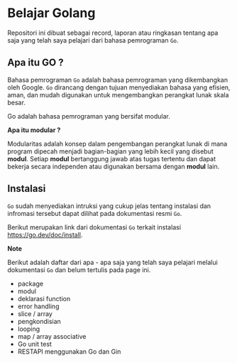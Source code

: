 # Belajar Golang

Repositori ini dibuat sebagai record, laporan atau ringkasan tentang apa saja yang telah saya pelajari dari bahasa pemrograman `Go`.

## Apa itu GO ?

Bahasa pemrograman `Go` adalah bahasa pemrograman yang dikembangkan oleh Google. `Go` dirancang dengan tujuan menyediakan bahasa yang efisien, aman, dan mudah digunakan untuk mengembangkan perangkat lunak skala besar.

Go adalah bahasa pemrograman yang bersifat modular.

**Apa itu modular ?**

Modularitas adalah konsep dalam pengembangan perangkat lunak di mana program dipecah menjadi bagian-bagian yang lebih kecil yang disebut **modul**. Setiap **modul** bertanggung jawab atas tugas tertentu dan dapat bekerja secara independen atau digunakan bersama dengan **modul** lain.

## Instalasi

`Go` sudah menyediakan intruksi yang cukup jelas tentang instalasi dan infromasi tersebut dapat dilihat pada dokumentasi resmi `Go`.

Berikut merupakan link dari dokumentasi `Go` terkait instalasi https://go.dev/doc/install.

**Note**

Berikut adalah daftar dari apa - apa saja yang telah saya pelajari melalui dokumentasi `Go` dan belum tertulis pada page ini.

- package
- modul
- deklarasi function
- error handling
- slice / array
- pengkondisian
- looping
- map / array associative
- Go unit test
- RESTAPI menggunakan Go dan Gin
